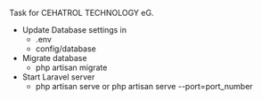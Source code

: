 Task for CEHATROL TECHNOLOGY eG.

* Update Database settings in
  * .env
  * config/database
* Migrate database
  * php artisan migrate
* Start Laravel server
  * php artisan serve or php artisan serve --port=port_number
